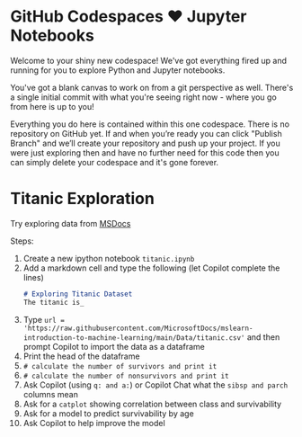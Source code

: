# GitHub Codespaces ♥️ Jupyter Notebooks

Welcome to your shiny new codespace! We've got everything fired up and running for you to explore Python and Jupyter notebooks.

You've got a blank canvas to work on from a git perspective as well. There's a single initial commit with what you're seeing right now - where you go from here is up to you!

Everything you do here is contained within this one codespace. There is no repository on GitHub yet. If and when you’re ready you can click "Publish Branch" and we’ll create your repository and push up your project. If you were just exploring then and have no further need for this code then you can simply delete your codespace and it's gone forever.

# Titanic Exploration

Try exploring data from [MSDocs](https://raw.githubusercontent.com/MicrosoftDocs/mslearn-introduction-to-machine-learning/main/Data/titanic.csv)

Steps:
1. Create a new ipython notebook `titanic.ipynb`
1. Add a markdown cell and type the following (let Copilot complete the lines)
    ```md
    # Exploring Titanic Dataset
    The titanic is_
    ```
1. Type `url = 'https://raw.githubusercontent.com/MicrosoftDocs/mslearn-introduction-to-machine-learning/main/Data/titanic.csv'` and then prompt Copilot to import the data as a dataframe
1. Print the head of the dataframe
1. `# calculate the number of survivors and print it`
1. `# calculate the number of nonsurvivors and print it`
1. Ask Copilot (using `q: and a:`) or Copilot Chat what the `sibsp and parch` columns mean
1. Ask for a `catplot` showing correlation between class and survivability
1. Ask for a model to predict survivability by age
1. Ask Copilot to help improve the model